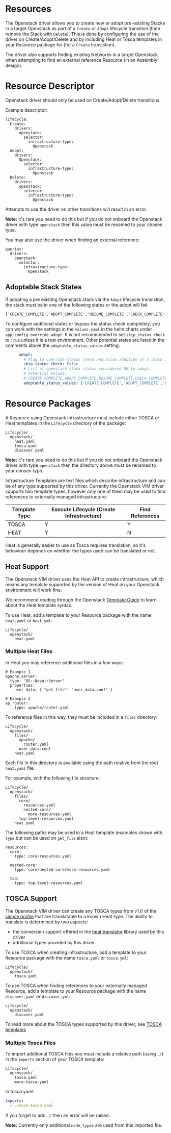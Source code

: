 # Resources

The Openstack driver allows you to create new or adopt pre-existing Stacks in a target Openstack as part of a `Create` or `Adopt` lifecycle transition (then remove the Stack with `Delete`). This is done by configuring the use of the driver on Create/Adopt/Delete and by including Heat or Tosca templates in your Resource package for (for a `Create` transistion).

The driver also supports finding existing Networks in a target Openstack when attempting to find an external reference Resource (in an Assembly design).

# Resource Descriptor

Openstack driver should only be used on Create/Adopt/Delete transitions.

Example descriptor:
```
lifecycle:
  Create:
    drivers:
      openstack:
        selector:
          infrastructure-type:
            Openstack
  Adopt: 
    drivers:
      Openstack:
        selector:
          infrastructure-type:
            Openstack            
  Delete:
    drivers:
      openstack:
        selector:
          infrastructure-type:
            Openstack
```

Attempts to use the driver on other transitions will result in an error.

**Note:** it's rare you need to do this but if you do not onboard the Openstack driver with type `openstack` then this value must be renamed to your chosen type.

You may also use the driver when finding an external reference:

```
queries:
  drivers:
    openstack:
      selector:
        infrastructure-type:
          Openstack
```

## Adoptable Stack States
If adopting a pre existing Openstack stack via the `Adopt` lifecycle transistion, the stack must be in one of the following states or the adopt will fail:
```
['CREATE_COMPLETE','ADOPT_COMPLETE','RESUME_COMPLETE','CHECK_COMPLETE','UPDATE_COMPLETE'] 
```

To configure additional states or bypass the status check completely, you can work with the settings in the `values.yaml` in the helm charts under `app.config.override.adopt`. It is not recommended to set `skip_status_check` to `True` unless it is a test environment. Other potential states are listed in the comments above the `adoptable_status_values` setting:

```yaml
      adopt:
        # Flag to override status check and allow adoption of a stack in any status
        skip_status_check: False
        # List of openstack stack status considered OK to adopt: 
        # Potential Values: 
        # CREATE_COMPLETE,ADOPT_COMPLETE,RESUME_COMPLETE,CHECK_COMPLETE,UPDATE_COMPLETE,SNAPSHOT_COMPLETE,INIT_COMPLETE,ROLLBACK_COMPLETE
        adoptable_status_values: ['CREATE_COMPLETE','ADOPT_COMPLETE','RESUME_COMPLETE','CHECK_COMPLETE','UPDATE_COMPLETE']  

```

# Resource Packages

A Resource using Openstack infrastructure must include either TOSCA or Heat templates in the `Lifecycle` directory of the package:

```
Lifecycle/
  openstack/
    heat.yaml
    tosca.yaml
    discover.yaml
```

**Note:** it's rare you need to do this but if you do not onboard the Openstack driver with type `openstack` then the directory above must be renamed to your chosen type. 

Infrastructure Templates are text files which describe infrastructure and can be of any type supported by this driver. Currently the Openstack VIM driver supports two template types, however only one of them may be used to find references to externally managed infrastructure:

| Template Type | Execute Lifecycle (Create Infrastructure) | Find References |
| --- | --- | --- |
| TOSCA | Y | Y |
| HEAT | Y | N |

Heat is generally easier to use as Tosca requires translation, so it's behaviour depends on whether the types used can be translated or not.

## Heat Support

The Openstack VIM driver uses the Heat API to create infrastructure, which means any template supported by the version of Heat on your Openstack environment will work fine.

We recommend reading through the Openstack [Template Guide](https://docs.openstack.org/heat/train/template_guide/) to learn about the Heat template syntax.

To use Heat, add a template to your Resource package with the name `heat.yaml` or `heat.yml`:

```
Lifecycle/
  openstack/
    heat.yaml
```

### Multiple Heat Files

In Heat you may reference additional files in a few ways: 

```
# Example 1
apache_server:
  type: "OS::Nova::Server"
  properties: 
    user_data: { "get_file": "user_data.conf" }

# Example 2
ap_router: 
    type: apache/router.yaml
```

To reference files in this way, they must be included in a `files` directory:

```
Lifecycle/
  openstack/
    files/
      apache/
        router.yaml
      user_data.conf
    heat.yaml
```

Each file in this directory is available using the path relative from the root `heat.yaml` file. 

For example, with the following file structure:

```
Lifecycle/
  openstack/
    files/
      core/
        resources.yaml
        nested-core/
          more-resources.yaml
      top-level-resources.yaml
    heat.yaml
```

The following paths may be used in a Heat template (examples shown with `type` but can be used on `get_file` also):

```
resources:
  core: 
    type: core/resources.yaml

  nested-core:
    type: core/nested-core/more-resources.yaml

  top:
    type: top-level-resources.yaml
```

## TOSCA Support

The Openstack VIM driver can create any TOSCA types from v1.0 of the [simple profile](http://docs.oasis-open.org/tosca/TOSCA-Simple-Profile-YAML/v1.0/csprd02/TOSCA-Simple-Profile-YAML-v1.0-csprd02.html) that are translatable to a known Heat type. The ability to translate is determined by two aspects:

- the conversion support offered in the [heat translator](https://github.com/accanto-systems/heat-translator/tree/accanto) library used by this driver
- additional types provided by this driver

To use TOSCA when creating infrastructure, add a template to your Resource package with the name `tosca.yaml` or `tosca.yml`:

```
Lifecycle/
  openstack/
    tosca.yaml
```

To use TOSCA when finding references to your externally managed Resource, add a template to your Resource package with the name `discover.yaml` or `discover.yml`:

```
Lifecycle/
  openstack/
    discover.yaml
```

To read more about the TOSCA types supported by this driver, see [TOSCA templates](./tosca-templates.md)

### Multiple Tosca Files

To import additional TOSCA files you must include a relative path (using `./`) in the `imports` section of your TOSCA template:

```
Lifecycle/
  openstack/
    tosca.yaml
    more-tosca.yaml
```

In tosca.yaml:
```yaml
imports:
  - ./more-tosca.yaml
```

If you forget to add `./` then an error will be raised. 

**Note:** Currently only additional `node_types` are used from this imported file. 
